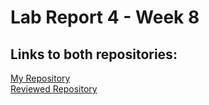 # Lab Report 4 - Week 8
## Links to both repositories:
[My Repository](https://github.com/rkafle1/markdown-parse)<br>
[Reviewed Repository](https://github.com/5ean-github/markdown-parse)